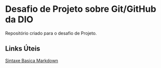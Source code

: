 # Desafio de Projeto sobre Git/GitHub da DIO
Repositório criado para o desafio de Projeto.

## Links Úteis
[Sintaxe Basica Markdown](https://www.markdownguide.org/basic-syntax/)
